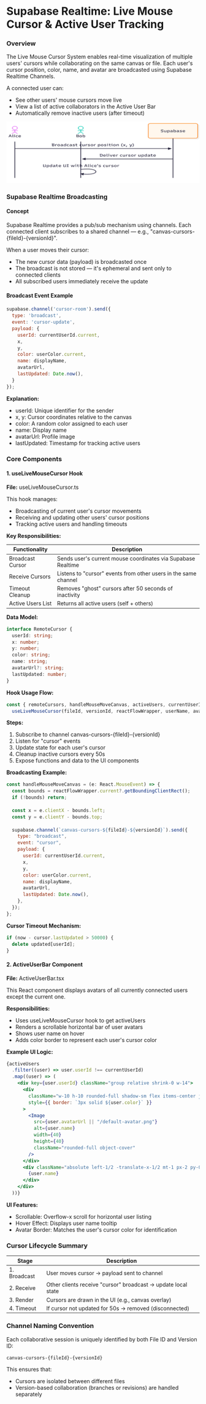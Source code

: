 # Supabase Realtime: Live Mouse Cursor & Active User Tracking

### Overview
The Live Mouse Cursor System enables real-time visualization of multiple users' cursors while collaborating on the same canvas or file. Each user's cursor position, color, name, and avatar are broadcasted using Supabase Realtime Channels.

A connected user can:
- See other users' mouse cursors move live
- View a list of active collaborators in the Active User Bar
- Automatically remove inactive users (after timeout)

![cursor movement demonstration](mouse_cursor.png)

### Supabase Realtime Broadcasting

#### Concept
Supabase Realtime provides a pub/sub mechanism using channels. Each connected client subscribes to a shared channel — e.g., "canvas-cursors-{fileId}-{versionId}".

When a user moves their cursor:
- The new cursor data (payload) is broadcasted once
- The broadcast is not stored — it's ephemeral and sent only to connected clients
- All subscribed users immediately receive the update

#### Broadcast Event Example
```js
supabase.channel('cursor-room').send({
  type: 'broadcast',
  event: 'cursor-update',
  payload: {
    userId: currentUserId.current,
    x,
    y,
    color: userColor.current,
    name: displayName,
    avatarUrl,
    lastUpdated: Date.now(),
  }
});
```

**Explanation:**
- userId: Unique identifier for the sender
- x, y: Cursor coordinates relative to the canvas
- color: A random color assigned to each user
- name: Display name
- avatarUrl: Profile image
- lastUpdated: Timestamp for tracking active users

### Core Components

#### 1. useLiveMouseCursor Hook

**File:** useLiveMouseCursor.ts

This hook manages:
- Broadcasting of current user's cursor movements
- Receiving and updating other users' cursor positions
- Tracking active users and handling timeouts

**Key Responsibilities:**

| Functionality | Description |
|--------------|-------------|
| Broadcast Cursor | Sends user's current mouse coordinates via Supabase Realtime |
| Receive Cursors | Listens to "cursor" events from other users in the same channel |
| Timeout Cleanup | Removes "ghost" cursors after 50 seconds of inactivity |
| Active Users List | Returns all active users (self + others) |

**Data Model:**
```typescript
interface RemoteCursor {
  userId: string;
  x: number;
  y: number;
  color: string;
  name: string;
  avatarUrl?: string;
  lastUpdated: number;
}
```

**Hook Usage Flow:**
```js
const { remoteCursors, handleMouseMoveCanvas, activeUsers, currentUserId } =
  useLiveMouseCursor(fileId, versionId, reactFlowWrapper, userName, avatarUrl, userId);
```

**Steps:**
1. Subscribe to channel canvas-cursors-{fileId}-{versionId}
2. Listen for "cursor" events
3. Update state for each user's cursor
4. Cleanup inactive cursors every 50s
5. Expose functions and data to the UI components

**Broadcasting Example:**
```js
const handleMouseMoveCanvas = (e: React.MouseEvent) => {
  const bounds = reactFlowWrapper.current?.getBoundingClientRect();
  if (!bounds) return;

  const x = e.clientX - bounds.left;
  const y = e.clientY - bounds.top;

  supabase.channel(`canvas-cursors-${fileId}-${versionId}`).send({
    type: "broadcast",
    event: "cursor",
    payload: {
      userId: currentUserId.current,
      x,
      y,
      color: userColor.current,
      name: displayName,
      avatarUrl,
      lastUpdated: Date.now(),
    },
  });
};
```

**Cursor Timeout Mechanism:**
```js
if (now - cursor.lastUpdated > 50000) {
  delete updated[userId];
}
```

#### 2. ActiveUserBar Component

**File:** ActiveUserBar.tsx

This React component displays avatars of all currently connected users except the current one.

**Responsibilities:**
- Uses useLiveMouseCursor hook to get activeUsers
- Renders a scrollable horizontal bar of user avatars
- Shows user name on hover
- Adds color border to represent each user's cursor color

**Example UI Logic:**
```jsx
{activeUsers
  .filter((user) => user.userId !== currentUserId)
  .map((user) => (
    <div key={user.userId} className="group relative shrink-0 w-14">
      <div
        className="w-10 h-10 rounded-full shadow-sm flex items-center justify-center overflow-hidden bg-white"
        style={{ border: `3px solid ${user.color}` }}
      >
        <Image
          src={user.avatarUrl || "/default-avatar.png"}
          alt={user.name}
          width={40}
          height={40}
          className="rounded-full object-cover"
        />
      </div>
      <div className="absolute left-1/2 -translate-x-1/2 mt-1 px-2 py-0.5 rounded bg-gray-900 text-white text-[10px] opacity-0 group-hover:opacity-100 transition">
        {user.name}
      </div>
    </div>
  ))}
```

**UI Features:**
- Scrollable: Overflow-x scroll for horizontal user listing
- Hover Effect: Displays user name tooltip
- Avatar Border: Matches the user's cursor color for identification

### Cursor Lifecycle Summary

| Stage | Description |
|-------|-------------|
| 1. Broadcast | User moves cursor → payload sent to channel |
| 2. Receive | Other clients receive "cursor" broadcast → update local state |
| 3. Render | Cursors are drawn in the UI (e.g., canvas overlay) |
| 4. Timeout | If cursor not updated for 50s → removed (disconnected) |

### Channel Naming Convention
Each collaborative session is uniquely identified by both File ID and Version ID:
```
canvas-cursors-{fileId}-{versionId}
```

This ensures that:
- Cursors are isolated between different files
- Version-based collaboration (branches or revisions) are handled separately